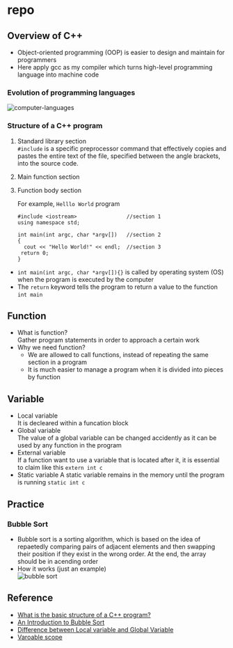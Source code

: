 # repo
## Overview of C++
* Object-oriented programming (OOP) is easier to design and maintain for programmers
* Here apply gcc as my compiler which turns high-level programming language into machine code
### Evolution of programming languages  
  ![computer-languages](https://user-images.githubusercontent.com/61928785/133008954-d4922157-a8a6-4826-82fd-a1b6bf43217e.png)
### Structure of a C++ program
1. Standard library section  
   `#include` is a specific preprocessor command that effectively copies and pastes the entire text of the file, specified between the angle brackets, into the source code.
3. Main function section
4. Function body section  

    For example, `Helllo World` program  

    ```
    #include <iostream>                //section 1
    using namespace std;
  
    int main(int argc, char *argv[])   //section 2
    { 
      cout << "Hello World!" << endl;  //section 3
     return 0;
    }
   ```
*  `int main(int argc, char *argv[]){}` is called by operating system (OS)  when the program is executed by the computer
*  The `return` keyword tells the program to return a value to the function `int main`
## Function
* What is function?  
Gather program statements in order to approach a certain work
* Why we need function?  
  * We are allowed to call functions, instead of repeating the same section in a program  
  * It is much easier to manage a program when it is divided into pieces by function
## Variable
* Local variable  
  It is decleared within a funcation block
* Global  variable  
  The value of a global variable can be changed accidently as it can be used by any function in the program
* External variable  
  If a function want to use a variable that is located after it, it is essential to claim like this `extern int c`
* Static variable
  A static variable remains in the memory until the program is running
  `static int c`
## Practice
### Bubble Sort
* Bubble sort is a sorting algorithm, which is based on the idea of repaetedly comparing pairs of adjacent elements and then swapping their position if they exist in the wrong order. At the end, the array should be in acending order  
* How it works (just an example)  
  ![bubble sort](https://miro.medium.com/max/776/1*7QsZkfrRGhAu5yxxeDdzsA.png)
## Reference
* [What is the basic structure of a C++ program?](https://www.educative.io/edpresso/what-is-the-basic-structure-of-a-c-program)
* [An Introduction to Bubble Sort](https://medium.com/karuna-sehgal/an-introduction-to-bubble-sort-d85273acfcd8)
* [Difference between Local variable and Global Variable](https://www.javatpoint.com/local-variable-vs-global-variable)
* [Varoable scope](https://openhome.cc/Gossip/CGossip/Scope.html)
